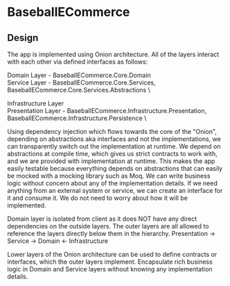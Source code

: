 # BaseballECommerce

## Design
The app is implemented using Onion architecture.  All of the layers interact with each other via defined interfaces as follows:

Domain Layer - BaseballECommerce.Core.Domain \
Service Layer - BaseballECommerce.Core.Services, BaseballECommerce.Core.Services.Abstractions \

Infrastructure Layer \
Presentation Layer - BaseballECommerce.Infrastructure.Presentation, BaseballECommerce.Infrastructure.Persistence \

Using dependency injection which flows towards the core of the "Onion", depending on abstractions aka interfaces and not the implementations, we can transparently switch out the implementation at runtime.
We depend on abstractions at compile time, which gives us strict contracts to work with, and we are provided with implementation at runtime. 
This makes the app easily testable because everything depends on abstractions that can easily be mocked with a mocking library such as Moq.  We can write business logic without concern about any of the implementation details.
If we need anything from an external system or service, we can create an interface for it and consume it.  We do not need to worry about how it will be implemented.

Domain layer is isolated from client as it does NOT have any direct dependencies on the outside layers.  The outer layers are all allowed to reference the layers directly below them in the hierarchy.
Presentation -> Service -> Domain <- Infrastructure

Lower layers of the Onion architecture can be used to define contracts or interfaces, which the outer layers implement.  Encapsulate rich business logic in Domain and Service layers without knowing any implementation details.